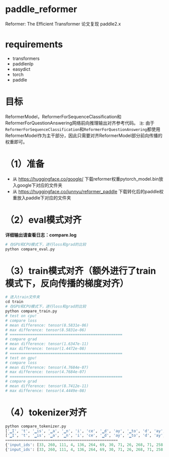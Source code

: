 # paddle_reformer
Reformer: The Efficient Transformer 论文复现 paddle2.x

# requirements
- transformers
- paddlenlp
- easydict
- torch
- paddle


# 目标
ReformerModel，ReformerForSequenceClassification和ReformerForQuestionAnswering网络前向推理输出对齐参考代码。
`注`: 由于`ReformerForSequenceClassification`和`ReformerForQuestionAnswering`都使用ReformerModel作为主干部分，因此只需要对齐ReformerModel部分前向传播的权重即可。

# （1）准备
- 从 https://huggingface.co/google/ 下载reformer权重pytorch_model.bin放入google下对应的文件夹
- 从 https://huggingface.co/junnyu/reformer_paddle 下载转化后的paddle权重放入paddle下对应的文件夹

# （2）eval模式对齐
**详细输出请查看日志：compare.log**
```python
# 在GPU和CPU模式下，进行loss和grad的比较
python compare_eval.py
```

# （3）train模式对齐（额外进行了train模式下，反向传播的梯度对齐）
```python
# 进入train文件夹
cd train
# 在GPU和CPU模式下，进行loss和grad的比较
python compare_train.py
# test on cpu!
# compare loss
# mean difference: tensor(8.5831e-06)
# max difference: tensor(8.5831e-06)
# ==================================================
# compare grad
# mean difference: tensor(1.6347e-11)
# max difference: tensor(1.4472e-08)
# ==================================================
# test on gpu!
# compare loss
# mean difference: tensor(4.7684e-07)
# max difference: tensor(4.7684e-07)
# ==================================================
# compare grad
# mean difference: tensor(8.7412e-11)
# max difference: tensor(4.4449e-08)
```

# （4）tokenizer对齐
```python
python compare_tokenizer.py 
['▁I', 't', '▁is', '▁a', '▁n', 'i', 'ce', '▁d', 'ay', '▁to', 'd', 'ay', '▁', ',', '▁I', '▁w', 'ant', '▁to', '▁go', '▁to', '▁the', '▁p', 'ar', 'k', '▁', '!']
['▁I', 't', '▁is', '▁a', '▁n', 'i', 'ce', '▁d', 'ay', '▁to', 'd', 'ay', '▁', ',', '▁I', '▁w', 'ant', '▁to', '▁go', '▁to', '▁the', '▁p', 'ar', 'k', '▁', '!']
==================================================
{'input_ids': [33, 260, 111, 4, 136, 264, 69, 30, 71, 26, 268, 71, 258, 277, 33, 8, 180, 26, 224, 26, 13, 40, 52, 282, 258, 287], 'attention_mask': [1, 1, 1, 1, 1, 1, 1, 1, 1, 1, 1, 1, 1, 1, 1, 1, 1, 1, 1, 1, 1, 1, 1, 1, 1, 1]}
{'input_ids': [33, 260, 111, 4, 136, 264, 69, 30, 71, 26, 268, 71, 258, 277, 33, 8, 180, 26, 224, 26, 13, 40, 52, 282, 258, 287], 'token_type_ids': [0, 0, 0, 0, 0, 0, 0, 0, 0, 0, 0, 0, 0, 0, 0, 0, 0, 0, 0, 0, 0, 0, 0, 0, 0, 0], 'attention_mask': [1, 1, 1, 1, 1, 1, 1, 1, 1, 1, 1, 1, 1, 1, 1, 1, 1, 1, 1, 1, 1, 1, 1, 1, 1, 1]}
```
